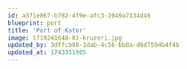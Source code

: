 ```yaml
---
id: a371e867-b782-4f9e-afc3-2049a7134d49
blueprint: port
title: 'Port of Kotor'
image: 1719241648-02-kruzeri.jpg
updated_by: 3dffcb88-1dab-4c56-bb8a-d6d7594b4f4b
updated_at: 1743351905
---
```

